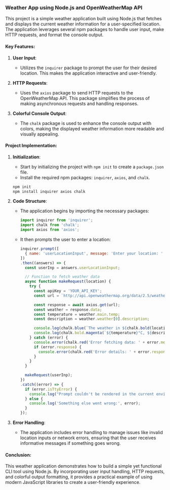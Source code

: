 ### Weather App using Node.js and OpenWeatherMap API

This project is a simple weather application built using Node.js that fetches and displays the current weather information for a user-specified location. The application leverages several npm packages to handle user input, make HTTP requests, and format the console output.

#### Key Features:

1. **User Input**:
   - Utilizes the `inquirer` package to prompt the user for their desired location. This makes the application interactive and user-friendly.

2. **HTTP Requests**:
   - Uses the `axios` package to send HTTP requests to the OpenWeatherMap API. This package simplifies the process of making asynchronous requests and handling responses.

3. **Colorful Console Output**:
   - The `chalk` package is used to enhance the console output with colors, making the displayed weather information more readable and visually appealing.

#### Project Implementation:

1. **Initialization**:
   - Start by initializing the project with `npm init` to create a `package.json` file.
   - Install the required npm packages: `inquirer`, `axios`, and `chalk`.

   ```bash
   npm init
   npm install inquirer axios chalk
   ```

2. **Code Structure**:
   - The application begins by importing the necessary packages:

     ```javascript
     import inquirer from 'inquirer';
     import chalk from 'chalk';
     import axios from 'axios';
     ```

   - It then prompts the user to enter a location:

     ```javascript
     inquirer.prompt([
       { name: 'userLocationInput', message: 'Enter your location: ' }
     ])
     .then((answers) => {
       const userInp = answers.userLocationInput;

       // Function to fetch weather data
       async function makeRequest(location) {
         try {
           const apiKey = 'YOUR_API_KEY';
           const url = `http://api.openweathermap.org/data/2.5/weather?q=${location}&appid=${apiKey}&units=metric`;

           const response = await axios.get(url);
           const weather = response.data;
           const temperature = weather.main.temp;
           const description = weather.weather[0].description;

           console.log(chalk.blue(`The weather in ${chalk.bold(location)} is: `));
           console.log(chalk.bold.magenta(`${temperature}°C, ${description}`));
         } catch (error) {
           console.error(chalk.red('Error fetching data: ' + error.message));
           if (error.response) {
             console.error(chalk.red('Error details: ' + error.response.data.message));
           }
         }
       }

       makeRequest(userInp);
     })
     .catch((error) => {
       if (error.isTtyError) {
         console.log("Prompt couldn't be rendered in the current environment");
       } else {
         console.log('Something else went wrong:', error);
       }
     });
     ```

3. **Error Handling**:
   - The application includes error handling to manage issues like invalid location inputs or network errors, ensuring that the user receives informative messages if something goes wrong.

#### Conclusion:

This weather application demonstrates how to build a simple yet functional CLI tool using Node.js. By incorporating user input handling, HTTP requests, and colorful output formatting, it provides a practical example of using modern JavaScript libraries to create a user-friendly experience.
